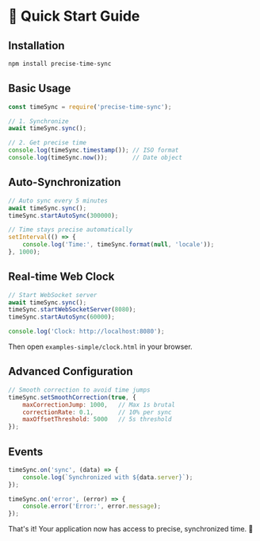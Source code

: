 # 🚀 Quick Start Guide

## Installation

```bash
npm install precise-time-sync
```

## Basic Usage

```javascript
const timeSync = require('precise-time-sync');

// 1. Synchronize
await timeSync.sync();

// 2. Get precise time
console.log(timeSync.timestamp()); // ISO format
console.log(timeSync.now());       // Date object
```

## Auto-Synchronization

```javascript
// Auto sync every 5 minutes
await timeSync.sync();
timeSync.startAutoSync(300000);

// Time stays precise automatically
setInterval(() => {
    console.log('Time:', timeSync.format(null, 'locale'));
}, 1000);
```

## Real-time Web Clock

```javascript
// Start WebSocket server
await timeSync.sync();
timeSync.startWebSocketServer(8080);
timeSync.startAutoSync(60000);

console.log('Clock: http://localhost:8080');
```

Then open `examples-simple/clock.html` in your browser.

## Advanced Configuration

```javascript
// Smooth correction to avoid time jumps
timeSync.setSmoothCorrection(true, {
    maxCorrectionJump: 1000,   // Max 1s brutal
    correctionRate: 0.1,       // 10% per sync
    maxOffsetThreshold: 5000   // 5s threshold
});
```

## Events

```javascript
timeSync.on('sync', (data) => {
    console.log(`Synchronized with ${data.server}`);
});

timeSync.on('error', (error) => {
    console.error('Error:', error.message);
});
```

That's it! Your application now has access to precise, synchronized time. 🎯
